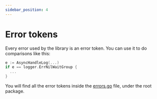 ```yaml
---
sidebar_position: 4
---
```


# Error tokens

Every error used by the library is an error token. You can use it to do comparisons like this:

```go
e := AsyncHandleLog(...)
if e == logger.ErrNilWaitGroup {
  ...
}
```

You will find all the error tokens inside the [errors.go](https://github.com/mathbalduino/go-log/blob/main/errors.go) file, under the root package.
